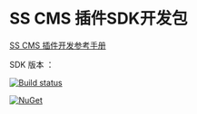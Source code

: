 ﻿# SS CMS 插件SDK开发包

[SS CMS 插件开发参考手册](https://www.siteserver.cn/docs/plugins)

SDK 版本 ：

[![Build status](https://ci.appveyor.com/api/projects/status/dv89ciqao5u9fjgv/branch/master?svg=true)](https://ci.appveyor.com/project/starlying/siteserver-plugin/branch/master)

[![NuGet](https://img.shields.io/nuget/v/SSCMS.Abstractions.svg)](https://www.nuget.org/packages/SSCMS.Abstractions)

